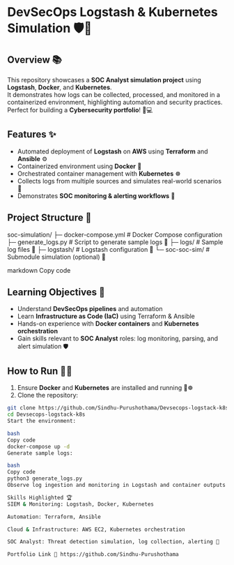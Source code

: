 # DevSecOps Logstash & Kubernetes Simulation 🛡️🚀

## Overview 📚
This repository showcases a **SOC Analyst simulation project** using **Logstash**, **Docker**, and **Kubernetes**.  
It demonstrates how logs can be collected, processed, and monitored in a containerized environment, highlighting automation and security practices. Perfect for building a **Cybersecurity portfolio**! 🔐💻

## Features ✨
- Automated deployment of **Logstash** on **AWS** using **Terraform** and **Ansible** ⚙️  
- Containerized environment using **Docker** 🐳  
- Orchestrated container management with **Kubernetes** ☸️  
- Collects logs from multiple sources and simulates real-world scenarios 📝  
- Demonstrates **SOC monitoring & alerting workflows** 🚨  

## Project Structure 📂
soc-simulation/
├─ docker-compose.yml # Docker Compose configuration
├─ generate_logs.py # Script to generate sample logs 📝
├─ logs/ # Sample log files 📄
├─ logstash/ # Logstash configuration 🔧
└─ soc-soc-sim/ # Submodule simulation (optional) 🔹

markdown
Copy code

## Learning Objectives 🎯
- Understand **DevSecOps pipelines** and automation  
- Learn **Infrastructure as Code (IaC)** using Terraform & Ansible  
- Hands-on experience with **Docker containers** and **Kubernetes orchestration**  
- Gain skills relevant to **SOC Analyst** roles: log monitoring, parsing, and alert simulation 🛡️  

## How to Run 🏃‍♀️
1. Ensure **Docker** and **Kubernetes** are installed and running 🐳☸️  
2. Clone the repository:  
```bash
git clone https://github.com/Sindhu-Purushothama/Devsecops-logstack-k8s.git
cd Devsecops-logstack-k8s
Start the environment:

bash
Copy code
docker-compose up -d
Generate sample logs:

bash
Copy code
python3 generate_logs.py
Observe log ingestion and monitoring in Logstash and container outputs 📊

Skills Highlighted 🏆
SIEM & Monitoring: Logstash, Docker, Kubernetes

Automation: Terraform, Ansible

Cloud & Infrastructure: AWS EC2, Kubernetes orchestration

SOC Analyst: Threat detection simulation, log collection, alerting 🚨

Portfolio Link 🔗 https://github.com/Sindhu-Purushothama
